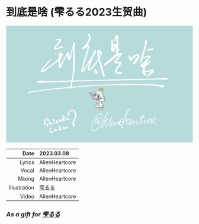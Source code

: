 # 到底是啥 (雫るる2023生贺曲)

![Cover](img/lulu_ddss_cover.png)

| Date | 2023.03.08 |
| -: | :- |
| Lyrics | AllenHeartcore |
| Vocal | AllenHeartcore |
| Mixing | AllenHeartcore |
| Illustration | [雫るる](https://space.bilibili.com/387636363) |
| Video | AllenHeartcore |	

### *As a gift for [雫るる](https://space.bilibili.com/387636363)*

